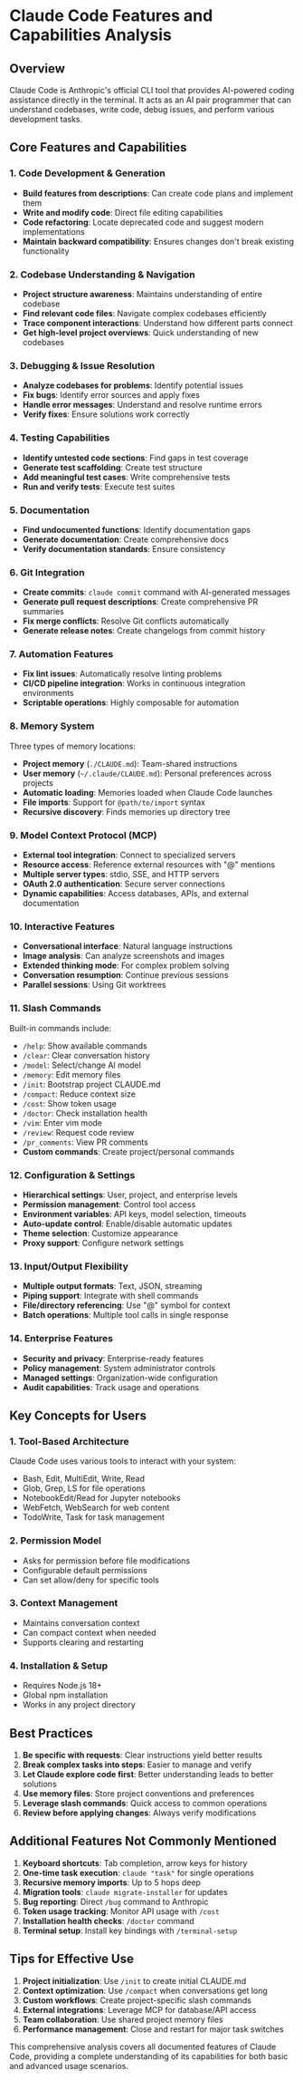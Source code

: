 # Claude Code Features and Capabilities Analysis

## Overview
Claude Code is Anthropic's official CLI tool that provides AI-powered coding assistance directly in the terminal. It acts as an AI pair programmer that can understand codebases, write code, debug issues, and perform various development tasks.

## Core Features and Capabilities

### 1. Code Development & Generation
- **Build features from descriptions**: Can create code plans and implement them
- **Write and modify code**: Direct file editing capabilities
- **Code refactoring**: Locate deprecated code and suggest modern implementations
- **Maintain backward compatibility**: Ensures changes don't break existing functionality

### 2. Codebase Understanding & Navigation
- **Project structure awareness**: Maintains understanding of entire codebase
- **Find relevant code files**: Navigate complex codebases efficiently
- **Trace component interactions**: Understand how different parts connect
- **Get high-level project overviews**: Quick understanding of new codebases

### 3. Debugging & Issue Resolution
- **Analyze codebases for problems**: Identify potential issues
- **Fix bugs**: Identify error sources and apply fixes
- **Handle error messages**: Understand and resolve runtime errors
- **Verify fixes**: Ensure solutions work correctly

### 4. Testing Capabilities
- **Identify untested code sections**: Find gaps in test coverage
- **Generate test scaffolding**: Create test structure
- **Add meaningful test cases**: Write comprehensive tests
- **Run and verify tests**: Execute test suites

### 5. Documentation
- **Find undocumented functions**: Identify documentation gaps
- **Generate documentation**: Create comprehensive docs
- **Verify documentation standards**: Ensure consistency

### 6. Git Integration
- **Create commits**: `claude commit` command with AI-generated messages
- **Generate pull request descriptions**: Create comprehensive PR summaries
- **Fix merge conflicts**: Resolve Git conflicts automatically
- **Generate release notes**: Create changelogs from commit history

### 7. Automation Features
- **Fix lint issues**: Automatically resolve linting problems
- **CI/CD pipeline integration**: Works in continuous integration environments
- **Scriptable operations**: Highly composable for automation

### 8. Memory System
Three types of memory locations:
- **Project memory** (`./CLAUDE.md`): Team-shared instructions
- **User memory** (`~/.claude/CLAUDE.md`): Personal preferences across projects
- **Automatic loading**: Memories loaded when Claude Code launches
- **File imports**: Support for `@path/to/import` syntax
- **Recursive discovery**: Finds memories up directory tree

### 9. Model Context Protocol (MCP)
- **External tool integration**: Connect to specialized servers
- **Resource access**: Reference external resources with "@" mentions
- **Multiple server types**: stdio, SSE, and HTTP servers
- **OAuth 2.0 authentication**: Secure server connections
- **Dynamic capabilities**: Access databases, APIs, and external documentation

### 10. Interactive Features
- **Conversational interface**: Natural language instructions
- **Image analysis**: Can analyze screenshots and images
- **Extended thinking mode**: For complex problem solving
- **Conversation resumption**: Continue previous sessions
- **Parallel sessions**: Using Git worktrees

### 11. Slash Commands
Built-in commands include:
- `/help`: Show available commands
- `/clear`: Clear conversation history
- `/model`: Select/change AI model
- `/memory`: Edit memory files
- `/init`: Bootstrap project CLAUDE.md
- `/compact`: Reduce context size
- `/cost`: Show token usage
- `/doctor`: Check installation health
- `/vim`: Enter vim mode
- `/review`: Request code review
- `/pr_comments`: View PR comments
- **Custom commands**: Create project/personal commands

### 12. Configuration & Settings
- **Hierarchical settings**: User, project, and enterprise levels
- **Permission management**: Control tool access
- **Environment variables**: API keys, model selection, timeouts
- **Auto-update control**: Enable/disable automatic updates
- **Theme selection**: Customize appearance
- **Proxy support**: Configure network settings

### 13. Input/Output Flexibility
- **Multiple output formats**: Text, JSON, streaming
- **Piping support**: Integrate with shell commands
- **File/directory referencing**: Use "@" symbol for context
- **Batch operations**: Multiple tool calls in single response

### 14. Enterprise Features
- **Security and privacy**: Enterprise-ready features
- **Policy management**: System administrator controls
- **Managed settings**: Organization-wide configuration
- **Audit capabilities**: Track usage and operations

## Key Concepts for Users

### 1. Tool-Based Architecture
Claude Code uses various tools to interact with your system:
- Bash, Edit, MultiEdit, Write, Read
- Glob, Grep, LS for file operations
- NotebookEdit/Read for Jupyter notebooks
- WebFetch, WebSearch for web content
- TodoWrite, Task for task management

### 2. Permission Model
- Asks for permission before file modifications
- Configurable default permissions
- Can set allow/deny for specific tools

### 3. Context Management
- Maintains conversation context
- Can compact context when needed
- Supports clearing and restarting

### 4. Installation & Setup
- Requires Node.js 18+
- Global npm installation
- Works in any project directory

## Best Practices

1. **Be specific with requests**: Clear instructions yield better results
2. **Break complex tasks into steps**: Easier to manage and verify
3. **Let Claude explore code first**: Better understanding leads to better solutions
4. **Use memory files**: Store project conventions and preferences
5. **Leverage slash commands**: Quick access to common operations
6. **Review before applying changes**: Always verify modifications

## Additional Features Not Commonly Mentioned

1. **Keyboard shortcuts**: Tab completion, arrow keys for history
2. **One-time task execution**: `claude "task"` for single operations
3. **Recursive memory imports**: Up to 5 hops deep
4. **Migration tools**: `claude migrate-installer` for updates
5. **Bug reporting**: Direct `/bug` command to Anthropic
6. **Token usage tracking**: Monitor API usage with `/cost`
7. **Installation health checks**: `/doctor` command
8. **Terminal setup**: Install key bindings with `/terminal-setup`

## Tips for Effective Use

1. **Project initialization**: Use `/init` to create initial CLAUDE.md
2. **Context optimization**: Use `/compact` when conversations get long
3. **Custom workflows**: Create project-specific slash commands
4. **External integrations**: Leverage MCP for database/API access
5. **Team collaboration**: Use shared project memory files
6. **Performance management**: Close and restart for major task switches

This comprehensive analysis covers all documented features of Claude Code, providing a complete understanding of its capabilities for both basic and advanced usage scenarios.